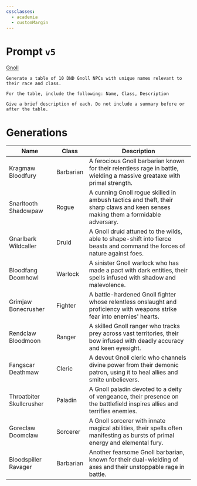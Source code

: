 ```yaml
---
cssclasses:
  - academia
  - customMargin
---
```

# Prompt ``v5``
[Gnoll](file:///D:\Documents\Notes\DND\DND\Quartz\DM\Homebrew\Sapient\Gnoll)
```
Generate a table of 10 DND Gnoll NPCs with unique names relevant to their race and class.

For the table, include the following: Name, Class, Description

Give a brief description of each. Do not include a summary before or after the table.
```

# Generations

| Name                     | Class     | Description                                                                                                                      |
| ------------------------ | --------- | -------------------------------------------------------------------------------------------------------------------------------- |
| Kragmaw Bloodfury        | Barbarian | A ferocious Gnoll barbarian known for their relentless rage in battle, wielding a massive greataxe with primal strength.         |
| Snarltooth Shadowpaw     | Rogue     | A cunning Gnoll rogue skilled in ambush tactics and theft, their sharp claws and keen senses making them a formidable adversary. |
| Gnarlbark Wildcaller     | Druid     | A Gnoll druid attuned to the wilds, able to shape-shift into fierce beasts and command the forces of nature against foes.        |
| Bloodfang Doomhowl       | Warlock   | A sinister Gnoll warlock who has made a pact with dark entities, their spells infused with shadow and malevolence.               |
| Grimjaw Bonecrusher      | Fighter   | A battle-hardened Gnoll fighter whose relentless onslaught and proficiency with weapons strike fear into enemies' hearts.        |
| Rendclaw Bloodmoon       | Ranger    | A skilled Gnoll ranger who tracks prey across vast territories, their bow infused with deadly accuracy and keen eyesight.        |
| Fangscar Deathmaw        | Cleric    | A devout Gnoll cleric who channels divine power from their demonic patron, using it to heal allies and smite unbelievers.        |
| Throatbiter Skullcrusher | Paladin   | A Gnoll paladin devoted to a deity of vengeance, their presence on the battlefield inspires allies and terrifies enemies.        |
| Goreclaw Doomclaw        | Sorcerer  | A Gnoll sorcerer with innate magical abilities, their spells often manifesting as bursts of primal energy and elemental fury.    |
| Bloodspiller Ravager     | Barbarian | Another fearsome Gnoll barbarian, known for their dual-wielding of axes and their unstoppable rage in battle.                    |
